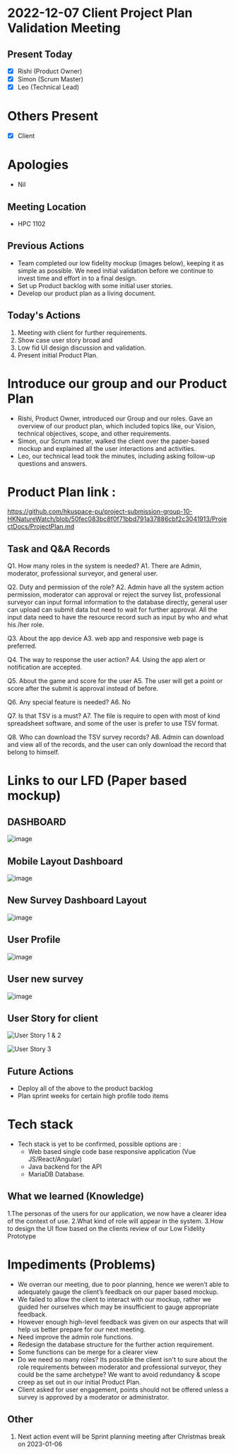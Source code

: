 # 2022-12-07 Client Project Plan Validation Meeting

## Present Today
- [X] Rishi (Product Owner)
- [X] Simon (Scrum Master)
- [X] Leo (Technical Lead)

# Others Present
- [X] Client

# Apologies
- Nil

## Meeting Location
- HPC 1102


## Previous Actions

- Team completed our low fidelity mockup (images below), keeping it as simple as possible. We need initial validation before we continue to invest time and effort in to a final design.
- Set up Product backlog with some initial user stories.
- Develop our product plan as a living document.

## Today's Actions

1. Meeting with client for further requirements.
3. Show case user story broad and 
4. Low fid UI design discussion and validation.
5. Present initial Product Plan.


# Introduce our group and our Product Plan
- Rishi, Product Owner, introduced our Group and our roles. Gave an overview of our product plan, which included topics like,  our Vision, technical objectives, scope, and other requirements.
- Simon, our Scrum master, walked the client over the paper-based mockup and explained all the user interactions and activities.
- Leo, our technical lead took the minutes, including asking follow-up questions and answers.

# Product Plan link : 
https://github.com/hkuspace-pu/project-submission-group-10-HKNatureWatch/blob/50fec083bc8f0f71bbd791a37886cbf2c3041913/ProjectDocs/ProjectPlan.md

## Task and Q&A Records
Q1. How many roles in the system is needed?
A1. There are Admin, moderator, professional surveyor, and general user.

Q2. Duty and permission of the role?
A2. Admin have all the system action permission, moderator can approval or reject the survey list,
professional surveyor can input formal information to the database directly, 
general user can upload can submit data but need to wait for further approval. 
All the input data need to have the resource record such as input by who and what his /her role.

Q3. About the app device
A3. web app and responsive web page is preferred.

Q4. The way to response the user action?
A4. Using the app alert or notification are accepted.

Q5. About the game and score for the user
A5. The user will get a point or score after the submit is approval instead of before.

Q6. Any special feature is needed?
A6. No

Q7. Is that TSV is a must?
A7. The file is require to open with most of kind spreadsheet software, and some of the user is prefer to use TSV format.

Q8. Who can download the TSV survey records?
A8. Admin can download and view all of the records, and the user can only download the record that belong to himself.


# Links to our LFD (Paper based mockup)
## DASHBOARD
![image](https://user-images.githubusercontent.com/5736415/211998623-57618710-e840-4544-a07a-2e851156a2e0.png)

## Mobile Layout Dashboard
![image](https://user-images.githubusercontent.com/5736415/211998676-f6f5e7d3-ac80-47e1-9df6-0dc8eed7c615.png)

## New Survey Dashboard Layout
![image](https://user-images.githubusercontent.com/5736415/211998820-36438c9a-8666-4c0c-875b-c92db1f8cb54.png)

## User Profile
![image](https://user-images.githubusercontent.com/5736415/211999006-c67e20e6-c376-4a94-a6ad-a831cc3d898f.png)

## User new survey
![image](https://user-images.githubusercontent.com/5736415/211999061-da57fed8-4173-4980-84e0-41343fee04fa.png)

## User Story for client
![User Story 1 & 2](https://github.com/hkuspace-pu/project-submission-group-10-HKNatureWatch/blob/main/ProjectDocs/user_story_1_2.jpg)

![User Story 3](https://github.com/hkuspace-pu/project-submission-group-10-HKNatureWatch/blob/main/ProjectDocs/group%20project%20prouct%20plan%20user%20story%20(1).jpg)

## Future Actions
- Deploy all of the above to the product backlog
- Plan sprint weeks for certain high profile todo items

# Tech stack
- Tech stack is yet to be confirmed, possible options are :
  - Web based single code base responsive application (Vue JS/React/Angular)
  - Java backend for the API
  - MariaDB Database. 

## What we learned (Knowledge)
1.The personas of the users for our application, we now have a clearer idea of the context of use.
2.What kind of role will appear in the system.
3.How to design the UI flow based on the clients review of our Low Fidelity Prototype

# Impediments (Problems)
- We overran our meeting, due to poor planning, hence we weren’t able to adequately gauge the client’s feedback on our paper based mockup.
- We failed to allow the client to interact with our mockup, rather we guided her ourselves which may be insufficient to gauge appropriate feedback.
- However enough high-level feedback was given on our aspects that will help us better prepare for our next meeting.
- Need improve the admin role functions.
- Redesign the database structure for the further action requirement.
- Some functions can be merge for a clearer view
- Do we need so many roles? Its possible the client isn't to sure about the role requirements between moderator and professional surveyor, they could be the same archetype? We want to avoid redundancy &  scope creep as set out in our initial Product Plan.
- Client asked for user engagement, points should not be offered unless a survey is approved by a moderator or administrator.



## Other
1. Next action event will be Sprint planning meeting after Christmas break on 2023-01-06
